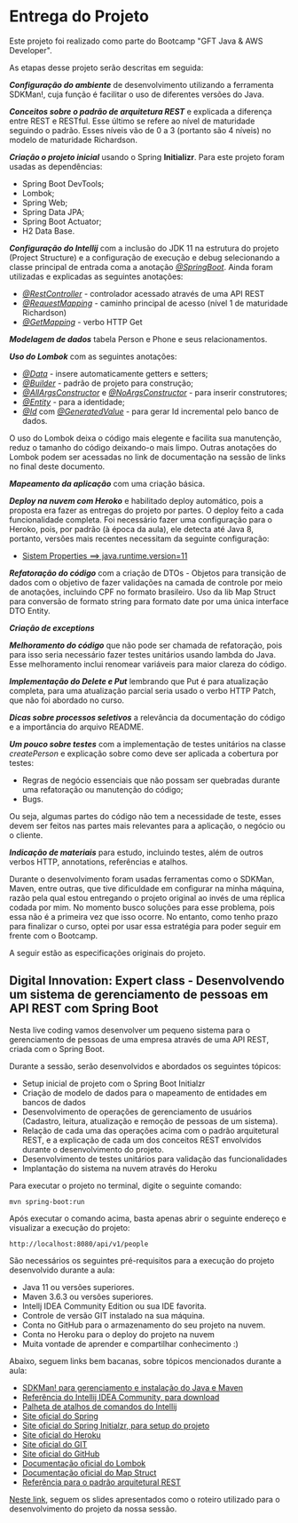 <h1>Entrega do Projeto</h1>
Este projeto foi realizado como parte do Bootcamp "GFT Java & AWS Developer". 

As etapas desse projeto serão descritas em seguida:

***Configuração do ambiente*** de desenvolvimento utilizando a ferramenta SDKMan!, cuja função é facilitar o uso de diferentes versões do Java.


***Conceitos sobre o padrão de arquitetura REST*** e explicada a diferença entre REST e RESTful. Esse último se refere ao nível de maturidade
seguindo o padrão. Esses níveis vão de 0 a 3 (portanto são 4 níveis) no modelo de maturidade Richardson.

***Criação o projeto inicial*** usando o Spring **Initializr**. Para este projeto foram usadas as dependências:
* Spring Boot DevTools;
* Lombok;
* Spring Web;
* Spring Data JPA;
* Spring Boot Actuator;
* H2 Data Base.

***Configuração do Intellij*** com a inclusão do JDK 11 na estrutura do projeto (Project Structure) e a configuração de 
execução e debug selecionando a classe principal de entrada coma a anotação <ins>*@SpringBoot*</ins>.
Ainda foram utilizadas e explicadas as seguintes anotações:
* <ins>*@RestController*</ins> - controlador acessado através de uma API REST
* <ins>*@RequestMapping*</ins> - caminho principal de acesso (nível 1 de maturidade Richardson)
* <ins>*@GetMapping*</ins> - verbo HTTP Get

***Modelagem de dados*** tabela Person e Phone e seus relacionamentos.

***Uso do Lombok*** com as seguintes anotações:
* <ins>*@Data*</ins> - insere automaticamente getters e setters;
* <ins>*@Builder*</ins> - padrão de projeto para construção;
* <ins>*@AllArgsConstructor*</ins> e <ins>*@NoArgsConstructor*</ins> - para inserir construtores;
* <ins>*@Entity*</ins> - para a identidade;
* <ins>*@Id*</ins> com <ins>*@GeneratedValue*</ins> - para gerar Id incremental pelo banco de dados.

O uso do Lombok deixa o código mais elegente e facilita sua manutenção, reduz o tamanho do código deixando-o mais limpo.
Outras anotações do Lombok podem ser acessadas no link de documentação na sessão de links no final deste documento.

***Mapeamento da aplicação*** com uma criação básica.

***Deploy na nuvem com Heroko*** e habilitado deploy automático, pois a proposta era fazer
as entregas do projeto por partes. O deploy feito a cada funcionalidade completa. Foi necessário fazer uma configuração
para o Heroko, pois, por padrão (à época da aula), ele detecta até Java 8, portanto, versões mais recentes necessitam da
seguinte configuração:
* <ins>Sistem Properties ==> java.runtime.version=11</ins>

***Refatoração do código*** com a criação de DTOs - Objetos para transição de dados com 
o objetivo de fazer validações na camada de controle por meio de anotações, incluindo CPF no formato brasileiro.
Uso da lib Map Struct para conversão de formato string para formato date por uma única interface DTO Entity.

***Criação de exceptions***

***Melhoramento do código*** que não pode ser chamada de refatoração, pois para isso seria necessário fazer testes 
unitários usando lambda do Java. Esse melhoramento inclui renomear variáveis para maior clareza do código.

***Implementação do Delete e Put*** lembrando que Put é para atualização completa, para uma atualização parcial seria 
usado o verbo HTTP Patch, que não foi abordado no curso.

***Dicas sobre processos seletivos*** a relevância da documentação do código e a importância do arquivo README.

***Um pouco sobre testes*** com a implementação de testes unitários na classe *createPerson* e explicação sobre como 
deve ser aplicada a cobertura por testes:
* Regras de negócio essenciais que não possam ser quebradas durante uma refatoração ou manutenção do código;
* Bugs.

Ou seja, algumas partes do código não tem a necessidade de teste, esses devem ser feitos nas partes mais relevantes para
a aplicação, o negócio ou o cliente.

***Indicação de materiais*** para estudo, incluindo testes, além de outros verbos HTTP, annotations, referências e atalhos.

Durante o desenvolvimento foram usadas ferramentas como o SDKMan, Maven, entre outras, que tive dificuldade em 
configurar na minha máquina, razão pela qual estou entregando o projeto original ao invés de uma réplica codada por mim.
No momento busco soluções para esse problema, pois essa não é a primeira vez que isso ocorre. No entanto,
como tenho prazo para finalizar o curso, optei por usar essa estratégia para poder seguir em frente
com o Bootcamp.

A seguir estão as especificações originais do projeto.


<h2>Digital Innovation: Expert class - Desenvolvendo um sistema de gerenciamento de pessoas em API REST com Spring Boot</h2>

Nesta live coding vamos desenvolver um pequeno sistema para o gerenciamento de pessoas de uma empresa através de uma API REST, criada com o Spring Boot.

Durante a sessão, serão desenvolvidos e abordados os seguintes tópicos:

* Setup inicial de projeto com o Spring Boot Initialzr 
* Criação de modelo de dados para o mapeamento de entidades em bancos de dados
* Desenvolvimento de operações de gerenciamento de usuários (Cadastro, leitura, atualização e remoção de pessoas de um sistema).
* Relação de cada uma das operações acima com o padrão arquitetural REST, e a explicação de cada um dos conceitos REST envolvidos durante o desenvolvimento do projeto.
* Desenvolvimento de testes unitários para validação das funcionalidades
* Implantação do sistema na nuvem através do Heroku

Para executar o projeto no terminal, digite o seguinte comando:

```shell script
mvn spring-boot:run 
```

Após executar o comando acima, basta apenas abrir o seguinte endereço e visualizar a execução do projeto:

```
http://localhost:8080/api/v1/people
```


São necessários os seguintes pré-requisitos para a execução do projeto desenvolvido durante a aula:

* Java 11 ou versões superiores.
* Maven 3.6.3 ou versões superiores.
* Intellj IDEA Community Edition ou sua IDE favorita.
* Controle de versão GIT instalado na sua máquina.
* Conta no GitHub para o armazenamento do seu projeto na nuvem.
* Conta no Heroku para o deploy do projeto na nuvem
* Muita vontade de aprender e compartilhar conhecimento :)

Abaixo, seguem links bem bacanas, sobre tópicos mencionados durante a aula:

* [SDKMan! para gerenciamento e instalação do Java e Maven](https://sdkman.io/)
* [Referência do Intellij IDEA Community, para download](https://www.jetbrains.com/idea/download)
* [Palheta de atalhos de comandos do Intellij](https://resources.jetbrains.com/storage/products/intellij-idea/docs/IntelliJIDEA_ReferenceCard.pdf)
* [Site oficial do Spring](https://spring.io/)
* [Site oficial do Spring Initialzr, para setup do projeto](https://start.spring.io/)
* [Site oficial do Heroku](https://www.heroku.com/)
* [Site oficial do GIT](https://git-scm.com/)
* [Site oficial do GitHub](http://github.com/)
* [Documentação oficial do Lombok](https://projectlombok.org/)
* [Documentação oficial do Map Struct](https://mapstruct.org/)
* [Referência para o padrão arquitetural REST](https://restfulapi.net/)

[Neste link](https://drive.google.com/file/d/1crVPOVl6ok2HeYjh3fjQuGQn2lDZVHrn/view?usp=sharing), seguem os slides apresentados como o roteiro utilizado para o desenvolvimento do projeto da nossa sessão.



